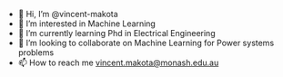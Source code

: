 - 👋 Hi, I’m @vincent-makota
- 👀 I’m interested in Machine Learning
- 🌱 I’m currently learning Phd in Electrical Engineering
- 💞️ I’m looking to collaborate on Machine Learning for Power systems problems
- 📫 How to reach me vincent.makota@monash.edu.au

<!---
vincent-makota/vincent-makota is a ✨ special ✨ repository because its `README.md` (this file) appears on your GitHub profile.
You can click the Preview link to take a look at your changes.
--->
